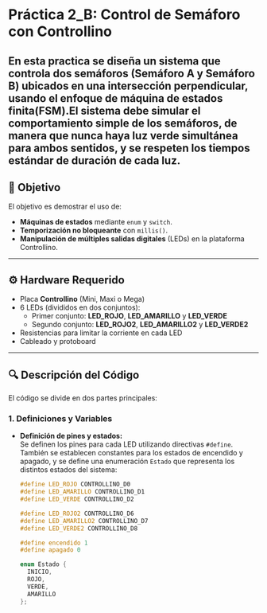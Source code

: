 # Práctica 2_B: Control de Semáforo con Controllino 

En esta practica se diseña un sistema que controla dos semáforos (Semáforo A y Semáforo B) ubicados en una intersección perpendicular, 
usando el enfoque de máquina de estados finita(FSM).El sistema debe simular el comportamiento  simple de los semáforos, de manera que
nunca haya luz verde simultánea para ambos sentidos, y se respeten los tiempos estándar de duración de  cada luz.
---

## 🧠 Objetivo

El objetivo es demostrar el uso de:
- **Máquinas de estados** mediante `enum` y `switch`.
- **Temporización no bloqueante** con `millis()`.
- **Manipulación de múltiples salidas digitales** (LEDs) en la plataforma Controllino.

---

## ⚙️ Hardware Requerido

- Placa **Controllino** (Mini, Maxi o Mega)
- 6 LEDs (divididos en dos conjuntos):
  - Primer conjunto: **LED_ROJO**, **LED_AMARILLO** y **LED_VERDE**
  - Segundo conjunto: **LED_ROJO2**, **LED_AMARILLO2** y **LED_VERDE2**
- Resistencias para limitar la corriente en cada LED
- Cableado y protoboard

---

## 🔍 Descripción del Código

El código se divide en dos partes principales:

### 1. Definiciones y Variables

- **Definición de pines y estados:**  
  Se definen los pines para cada LED utilizando directivas `#define`. También se establecen constantes para los estados de encendido y apagado, y se define una enumeración `Estado` que representa los distintos estados del sistema:
  
  ```cpp
  #define LED_ROJO CONTROLLINO_D0
  #define LED_AMARILLO CONTROLLINO_D1
  #define LED_VERDE CONTROLLINO_D2
  
  #define LED_ROJO2 CONTROLLINO_D6
  #define LED_AMARILLO2 CONTROLLINO_D7
  #define LED_VERDE2 CONTROLLINO_D8
  
  #define encendido 1
  #define apagado 0
  
  enum Estado {
    INICIO,
    ROJO,
    VERDE,
    AMARILLO
  };
